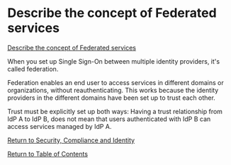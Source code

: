 # Describe the concept of Federated services

[Describe the concept of Federated services](https://docs.microsoft.com/en-us/learn/modules/describe-identity-principles-concepts/5-describe-concept-federated-services)

When you set up Single Sign-On between multiple identity providers, it's called federation.

Federation enables an end user to access services in different domains or organizations, without reauthenticating. This works because the identity providers in the different domains have been set up to trust each other.

Trust must be explicitly set up both ways: Having a trust relationship from IdP A to IdP B, does not mean that users authenticated with IdP B can access services managed by IdP A.

[Return to Security, Compliance and Identity](README.md)

[Return to Table of Contents](../README.md)
